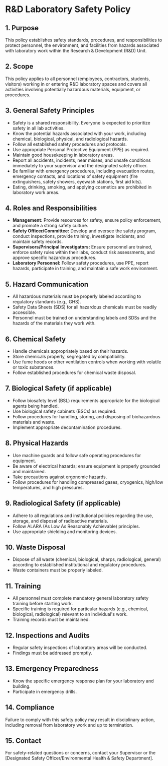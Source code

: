 # R&D Laboratory Safety Policy

## 1. Purpose

This policy establishes safety standards, procedures, and responsibilities to protect personnel, the environment, and facilities from hazards associated with laboratory work within the Research & Development (R&D) Unit.

## 2. Scope

This policy applies to all personnel (employees, contractors, students, visitors) working in or entering R&D laboratory spaces and covers all activities involving potentially hazardous materials, equipment, or procedures.

## 3. General Safety Principles

-   Safety is a shared responsibility. Everyone is expected to prioritize safety in all lab activities.
-   Know the potential hazards associated with your work, including chemical, biological, physical, and radiological hazards.
-   Follow all established safety procedures and protocols.
-   Use appropriate Personal Protective Equipment (PPE) as required.
-   Maintain good housekeeping in laboratory areas.
-   Report all accidents, incidents, near misses, and unsafe conditions immediately to your supervisor and the designated safety officer.
-   Be familiar with emergency procedures, including evacuation routes, emergency contacts, and locations of safety equipment (fire extinguishers, safety showers, eyewash stations, first aid kits).
-   Eating, drinking, smoking, and applying cosmetics are prohibited in laboratory work areas.

## 4. Roles and Responsibilities

-   **Management:** Provide resources for safety, ensure policy enforcement, and promote a strong safety culture.
-   **Safety Officer/Committee:** Develop and oversee the safety program, conduct inspections, provide training, investigate incidents, and maintain safety records.
-   **Supervisors/Principal Investigators:** Ensure personnel are trained, enforce safety rules within their labs, conduct risk assessments, and approve specific hazardous procedures.
-   **Laboratory Personnel:** Follow safety procedures, use PPE, report hazards, participate in training, and maintain a safe work environment.

## 5. Hazard Communication

-   All hazardous materials must be properly labeled according to regulatory standards (e.g., GHS).
-   Safety Data Sheets (SDS) for all hazardous chemicals must be readily accessible.
-   Personnel must be trained on understanding labels and SDSs and the hazards of the materials they work with.

## 6. Chemical Safety

-   Handle chemicals appropriately based on their hazards.
-   Store chemicals properly, segregated by compatibility.
-   Use fume hoods or other ventilation controls when working with volatile or toxic substances.
-   Follow established procedures for chemical waste disposal.

## 7. Biological Safety (if applicable)

-   Follow biosafety level (BSL) requirements appropriate for the biological agents being handled.
-   Use biological safety cabinets (BSCs) as required.
-   Follow procedures for handling, storing, and disposing of biohazardous materials and waste.
-   Implement appropriate decontamination procedures.

## 8. Physical Hazards

-   Use machine guards and follow safe operating procedures for equipment.
-   Be aware of electrical hazards; ensure equipment is properly grounded and maintained.
-   Take precautions against ergonomic hazards.
-   Follow procedures for handling compressed gases, cryogenics, high/low temperatures, and high pressures.

## 9. Radiological Safety (if applicable)

-   Adhere to all regulations and institutional policies regarding the use, storage, and disposal of radioactive materials.
-   Follow ALARA (As Low As Reasonably Achievable) principles.
-   Use appropriate shielding and monitoring devices.

## 10. Waste Disposal

-   Dispose of all waste (chemical, biological, sharps, radiological, general) according to established institutional and regulatory procedures.
-   Waste containers must be properly labeled.

## 11. Training

-   All personnel must complete mandatory general laboratory safety training before starting work.
-   Specific training is required for particular hazards (e.g., chemical, biological, radiological) relevant to an individual's work.
-   Training records must be maintained.

## 12. Inspections and Audits

-   Regular safety inspections of laboratory areas will be conducted.
-   Findings must be addressed promptly.

## 13. Emergency Preparedness

-   Know the specific emergency response plan for your laboratory and building.
-   Participate in emergency drills.

## 14. Compliance

Failure to comply with this safety policy may result in disciplinary action, including removal from laboratory work and up to termination.

## 15. Contact

For safety-related questions or concerns, contact your Supervisor or the [Designated Safety Officer/Environmental Health & Safety Department]. 
